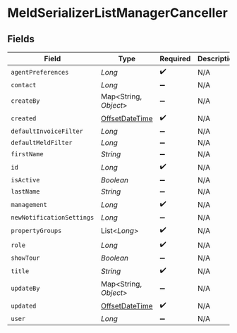 # MeldSerializerListManagerCanceller


## Fields

| Field                                                                                     | Type                                                                                      | Required                                                                                  | Description                                                                               |
| ----------------------------------------------------------------------------------------- | ----------------------------------------------------------------------------------------- | ----------------------------------------------------------------------------------------- | ----------------------------------------------------------------------------------------- |
| `agentPreferences`                                                                        | *Long*                                                                                    | :heavy_check_mark:                                                                        | N/A                                                                                       |
| `contact`                                                                                 | *Long*                                                                                    | :heavy_minus_sign:                                                                        | N/A                                                                                       |
| `createBy`                                                                                | Map<String, *Object*>                                                                     | :heavy_minus_sign:                                                                        | N/A                                                                                       |
| `created`                                                                                 | [OffsetDateTime](https://docs.oracle.com/javase/8/docs/api/java/time/OffsetDateTime.html) | :heavy_check_mark:                                                                        | N/A                                                                                       |
| `defaultInvoiceFilter`                                                                    | *Long*                                                                                    | :heavy_minus_sign:                                                                        | N/A                                                                                       |
| `defaultMeldFilter`                                                                       | *Long*                                                                                    | :heavy_minus_sign:                                                                        | N/A                                                                                       |
| `firstName`                                                                               | *String*                                                                                  | :heavy_minus_sign:                                                                        | N/A                                                                                       |
| `id`                                                                                      | *Long*                                                                                    | :heavy_check_mark:                                                                        | N/A                                                                                       |
| `isActive`                                                                                | *Boolean*                                                                                 | :heavy_minus_sign:                                                                        | N/A                                                                                       |
| `lastName`                                                                                | *String*                                                                                  | :heavy_minus_sign:                                                                        | N/A                                                                                       |
| `management`                                                                              | *Long*                                                                                    | :heavy_check_mark:                                                                        | N/A                                                                                       |
| `newNotificationSettings`                                                                 | *Long*                                                                                    | :heavy_minus_sign:                                                                        | N/A                                                                                       |
| `propertyGroups`                                                                          | List<*Long*>                                                                              | :heavy_check_mark:                                                                        | N/A                                                                                       |
| `role`                                                                                    | *Long*                                                                                    | :heavy_check_mark:                                                                        | N/A                                                                                       |
| `showTour`                                                                                | *Boolean*                                                                                 | :heavy_minus_sign:                                                                        | N/A                                                                                       |
| `title`                                                                                   | *String*                                                                                  | :heavy_check_mark:                                                                        | N/A                                                                                       |
| `updateBy`                                                                                | Map<String, *Object*>                                                                     | :heavy_minus_sign:                                                                        | N/A                                                                                       |
| `updated`                                                                                 | [OffsetDateTime](https://docs.oracle.com/javase/8/docs/api/java/time/OffsetDateTime.html) | :heavy_check_mark:                                                                        | N/A                                                                                       |
| `user`                                                                                    | *Long*                                                                                    | :heavy_minus_sign:                                                                        | N/A                                                                                       |